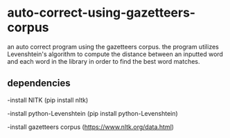 ﻿# auto-correct-using-gazetteers-corpus
an auto correct program using the gazetteers corpus. the program utilizes Levenshtein's algorithm to compute the distance between an inputted word and each word in the library in order to find the best word matches.

## dependencies
 
 -install NITK (pip install nltk) 
 
 -install python-Levenshtein (pip install python-Levenshtein)
 
 -install gazetteers corpus (https://www.nltk.org/data.html)
 
